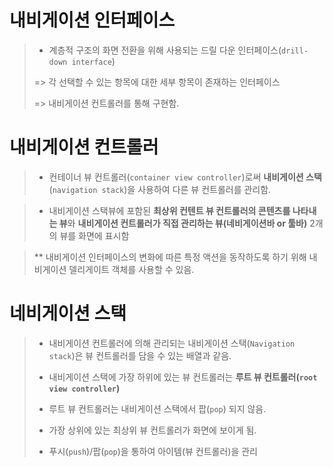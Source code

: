 # 내비게이션 인터페이스

> * 계층적 구조의 화면 전환을 위해 사용되는 드릴 다운 인터페이스(`drill-down interface`)
>
> => 각 선택할 수 있는 항목에 대한 세부 항목이 존재하는 인터페이스
>
> => 내비게이션 컨트롤러를 통해 구현함.



# 내비게이션 컨트롤러

> * 컨테이너 뷰 컨트롤러(`container view controller`)로써 **내비게이션 스택**(`navigation stack`)을 사용하여 다른 뷰 컨트롤러를 관리함.

> * 내비게이션 스택뷰에 포함된 **최상위 컨텐트 뷰 컨트롤러의 콘텐츠를 나타내는 뷰**와 **내비게이션 컨트롤러가 직접 관리하는 뷰(네비게이션바 or 툴바)** 2개의 뷰를 화면에 표시함

> ** 내비게이션 인터페이스의 변화에 따른 특정 액션을 동작하도록 하기 위해 내비게이션 델리게이트 객체를 사용할 수 있음.



# 네비게이션 스택

> * 내비게이션 컨트롤러에 의해 관리되는 내비게이션 스택(`Navigation stack`)은 뷰 컨트롤러를 담을 수 있는 배열과 같음.
>
> * 내비게이션 스택에 가장 하위에 있는 뷰 컨트롤러는 **루트 뷰 컨트롤러(`root view controller`)**
> * 루트 뷰 컨트롤러는 내비게이션 스택에서 팝(`pop`) 되지 않음.
> * 가장 상위에 있는 최상위 뷰 컨트롤러가 화면에 보이게 됨.
> * 푸시(`push`)/팝(`pop`)을 통하여 아이템(뷰 컨트롤러)을 관리